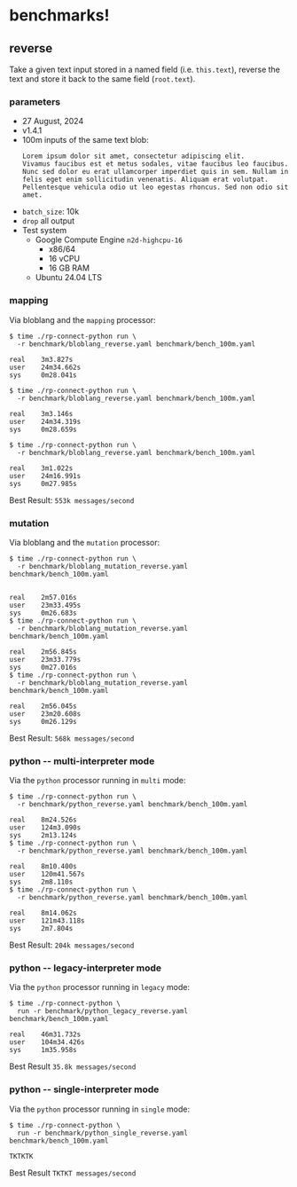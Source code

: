 # benchmarks!

## reverse
Take a given text input stored in a named field (i.e. `this.text`), reverse the
text and store it back to the same field (`root.text`).

### parameters
* 27 August, 2024
* v1.4.1
* 100m inputs of the same text blob:
    ```
    Lorem ipsum dolor sit amet, consectetur adipiscing elit. 
    Vivamus faucibus est et metus sodales, vitae faucibus leo faucibus.
    Nunc sed dolor eu erat ullamcorper imperdiet quis in sem. Nullam in
    felis eget enim sollicitudin venenatis. Aliquam erat volutpat.
    Pellentesque vehicula odio ut leo egestas rhoncus. Sed non odio sit
    amet.
    ```
* `batch_size`: 10k
* `drop` all output
* Test system
  * Google Compute Engine `n2d-highcpu-16`
    * x86/64
    * 16 vCPU
    * 16 GB RAM
  * Ubuntu 24.04 LTS

### mapping
Via bloblang and the `mapping` processor:

```
$ time ./rp-connect-python run \
  -r benchmark/bloblang_reverse.yaml benchmark/bench_100m.yaml 

real    3m3.827s
user    24m34.662s
sys     0m28.041s

$ time ./rp-connect-python run \
  -r benchmark/bloblang_reverse.yaml benchmark/bench_100m.yaml 

real    3m3.146s
user    24m34.319s
sys     0m28.659s

$ time ./rp-connect-python run \
  -r benchmark/bloblang_reverse.yaml benchmark/bench_100m.yaml

real    3m1.022s
user    24m16.991s
sys     0m27.985s
```

Best Result: `553k messages/second`


### mutation
Via bloblang and the `mutation` processor:

```
$ time ./rp-connect-python run \
  -r benchmark/bloblang_mutation_reverse.yaml benchmark/bench_100m.yaml              


real    2m57.016s
user    23m33.495s
sys     0m26.683s
$ time ./rp-connect-python run \
  -r benchmark/bloblang_mutation_reverse.yaml benchmark/bench_100m.yaml 

real    2m56.845s
user    23m33.779s
sys     0m27.016s
$ time ./rp-connect-python run \
  -r benchmark/bloblang_mutation_reverse.yaml benchmark/bench_100m.yaml 

real    2m56.045s
user    23m20.608s
sys     0m26.129s
```

Best Result: `568k messages/second`


### python -- multi-interpreter mode
Via the `python` processor running in `multi` mode:

```
$ time ./rp-connect-python run \
  -r benchmark/python_reverse.yaml benchmark/bench_100m.yaml       

real    8m24.526s
user    124m3.090s
sys     2m13.124s
$ time ./rp-connect-python run \
  -r benchmark/python_reverse.yaml benchmark/bench_100m.yaml 

real    8m10.400s
user    120m41.567s
sys     2m8.110s
$ time ./rp-connect-python run \
  -r benchmark/python_reverse.yaml benchmark/bench_100m.yaml 

real    8m14.062s
user    121m43.118s
sys     2m7.804s
```

Best Result: `204k messages/second`

### python -- legacy-interpreter mode
Via the `python` processor running in `legacy` mode:

```
$ time ./rp-connect-python \
  run -r benchmark/python_legacy_reverse.yaml benchmark/bench_100m.yaml 

real    46m31.732s
user    104m34.426s
sys     1m35.958s
```

Best Result `35.8k messages/second`

### python -- single-interpreter mode
Via the `python` processor running in `single` mode:

```
$ time ./rp-connect-python \
  run -r benchmark/python_single_reverse.yaml benchmark/bench_100m.yaml 

TKTKTK
```

Best Result `TKTKT messages/second`
